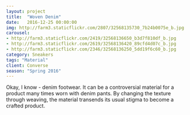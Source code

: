 ```yaml
---
layout: project
title:  "Woven Denim"
date:   2016-12-25 00:00:00
img: http://farm3.staticflickr.com/2807/32568135730_7b24b0075e_b.jpg
carousel:
- http://farm3.staticflickr.com/2419/32568136650_b3d7f810df_b.jpg
- http://farm3.staticflickr.com/2619/32568136420_89cfd4d07c_b.jpg
- http://farm3.staticflickr.com/2346/32568136250_5dd19f6c60_b.jpg
category: Sneakers
tags: "Material"
client: Converse
season: "Spring 2016"
---
```

Okay, I know - denim footwear. It can be a controversial material for a product many times worn with denim pants. By changing the texture through weaving, the  material transends its usual stigma to become a crafted product. 
